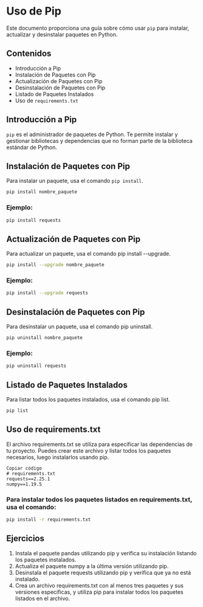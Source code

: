 # Uso de Pip

Este documento proporciona una guía sobre cómo usar `pip` para instalar, actualizar y desinstalar paquetes en Python.

## Contenidos

- Introducción a Pip
- Instalación de Paquetes con Pip
- Actualización de Paquetes con Pip
- Desinstalación de Paquetes con Pip
- Listado de Paquetes Instalados
- Uso de `requirements.txt`

## Introducción a Pip

`pip` es el administrador de paquetes de Python. Te permite instalar y gestionar bibliotecas y dependencias que no forman parte de la biblioteca estándar de Python.

## Instalación de Paquetes con Pip

Para instalar un paquete, usa el comando `pip install`.

```sh
pip install nombre_paquete
```

### Ejemplo:

```sh
pip install requests
```

## Actualización de Paquetes con Pip
Para actualizar un paquete, usa el comando pip install --upgrade.

```sh
pip install --upgrade nombre_paquete
```

### Ejemplo:

```sh
pip install --upgrade requests
```

## Desinstalación de Paquetes con Pip
Para desinstalar un paquete, usa el comando pip uninstall.

```sh
pip uninstall nombre_paquete
```

### Ejemplo:

```sh
pip uninstall requests
```

## Listado de Paquetes Instalados
Para listar todos los paquetes instalados, usa el comando pip list.

```sh
pip list
```

## Uso de requirements.txt
El archivo requirements.txt se utiliza para especificar las dependencias de tu proyecto. Puedes crear este archivo y listar todos los paquetes necesarios, luego instalarlos usando pip.

```plaintext
Copiar código
# requirements.txt
requests==2.25.1
numpy==1.19.5
```

### Para instalar todos los paquetes listados en requirements.txt, usa el comando:

```sh
pip install -r requirements.txt
```

## Ejercicios
1. Instala el paquete pandas utilizando pip y verifica su instalación listando los paquetes instalados.
2. Actualiza el paquete numpy a la última versión utilizando pip.
3. Desinstala el paquete requests utilizando pip y verifica que ya no está instalado.
4. Crea un archivo requirements.txt con al menos tres paquetes y sus versiones específicas, y utiliza pip para instalar todos los paquetes listados en el archivo.
